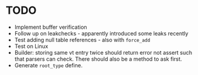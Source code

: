 # TODO

- Implement buffer verification
- Follow up on leakchecks - apparently introduced some leaks recently
- Test adding null table references - also with `force_add`
- Test on Linux
- Builder: storing same vt entry twice should return error not assert
  such that parsers can check. There should also be a method to ask
  first.
- Generate `root_type` define.
